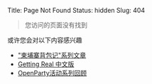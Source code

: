Title: Page Not Found
Status: hidden
Slug: 404

> 您访问的页面没有找到

或许您会对以下内容感兴趣

* ["柬埔寨背包记"系列文章](http://cnborn.net/blog/tag/cambodia/)
* [Getting Real 中文版](http://cnborn.net/docs/getting_real/index.html)
* [OpenParty活动系列回顾](http://cnborn.net/blog/tag/openparty/)
